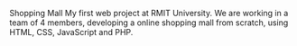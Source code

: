 Shopping Mall
My first web project at RMIT University. We are working in a team of 4 members, developing a online shopping mall from scratch, using HTML, CSS, JavaScript and PHP. 
